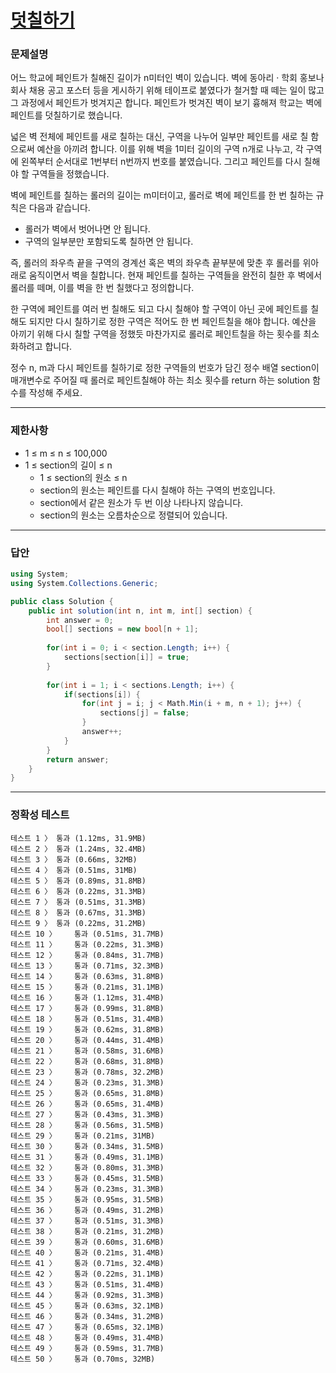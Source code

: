 # <a href="https://school.programmers.co.kr/learn/courses/30/lessons/161989">덧칠하기</a>

### 문제설명

어느 학교에 페인트가 칠해진 길이가 n미터인 벽이 있습니다. 벽에 동아리 · 학회 홍보나 회사 채용 공고 포스터 등을 게시하기 위해 테이프로 붙였다가 철거할 때 떼는 일이 많고 그 과정에서 페인트가 벗겨지곤 합니다. 페인트가 벗겨진 벽이 보기 흉해져 학교는 벽에 페인트를 덧칠하기로 했습니다.

넓은 벽 전체에 페인트를 새로 칠하는 대신, 구역을 나누어 일부만 페인트를 새로 칠 함으로써 예산을 아끼려 합니다. 이를 위해 벽을 1미터 길이의 구역 n개로 나누고, 각 구역에 왼쪽부터 순서대로 1번부터 n번까지 번호를 붙였습니다. 그리고 페인트를 다시 칠해야 할 구역들을 정했습니다.

벽에 페인트를 칠하는 롤러의 길이는 m미터이고, 롤러로 벽에 페인트를 한 번 칠하는 규칙은 다음과 같습니다.

 - 롤러가 벽에서 벗어나면 안 됩니다.
 - 구역의 일부분만 포함되도록 칠하면 안 됩니다.

즉, 롤러의 좌우측 끝을 구역의 경계선 혹은 벽의 좌우측 끝부분에 맞춘 후 롤러를 위아래로 움직이면서 벽을 칠합니다. 현재 페인트를 칠하는 구역들을 완전히 칠한 후 벽에서 롤러를 떼며, 이를 벽을 한 번 칠했다고 정의합니다.

한 구역에 페인트를 여러 번 칠해도 되고 다시 칠해야 할 구역이 아닌 곳에 페인트를 칠해도 되지만 다시 칠하기로 정한 구역은 적어도 한 번 페인트칠을 해야 합니다. 예산을 아끼기 위해 다시 칠할 구역을 정했듯 마찬가지로 롤러로 페인트칠을 하는 횟수를 최소화하려고 합니다.

정수 n, m과 다시 페인트를 칠하기로 정한 구역들의 번호가 담긴 정수 배열 section이 매개변수로 주어질 때 롤러로 페인트칠해야 하는 최소 횟수를 return 하는 solution 함수를 작성해 주세요.

***

### 제한사항

 - 1 ≤ m ≤ n ≤ 100,000
 - 1 ≤ section의 길이 ≤ n
   - 1 ≤ section의 원소 ≤ n
   - section의 원소는 페인트를 다시 칠해야 하는 구역의 번호입니다.
   - section에서 같은 원소가 두 번 이상 나타나지 않습니다.
   - section의 원소는 오름차순으로 정렬되어 있습니다.

***

### 답안
``` csharp
using System;
using System.Collections.Generic;

public class Solution {
    public int solution(int n, int m, int[] section) {
        int answer = 0;
        bool[] sections = new bool[n + 1];
        
        for(int i = 0; i < section.Length; i++) {
            sections[section[i]] = true;
        }
        
        for(int i = 1; i < sections.Length; i++) {
            if(sections[i]) {
                for(int j = i; j < Math.Min(i + m, n + 1); j++) {
                    sections[j] = false;
                }
                answer++;
            }
        }
        return answer;
    }
}
```

***

### 정확성 테스트
```
테스트 1 〉	통과 (1.12ms, 31.9MB)
테스트 2 〉	통과 (1.24ms, 32.4MB)
테스트 3 〉	통과 (0.66ms, 32MB)
테스트 4 〉	통과 (0.51ms, 31MB)
테스트 5 〉	통과 (0.89ms, 31.8MB)
테스트 6 〉	통과 (0.22ms, 31.3MB)
테스트 7 〉	통과 (0.51ms, 31.3MB)
테스트 8 〉	통과 (0.67ms, 31.3MB)
테스트 9 〉	통과 (0.22ms, 31.2MB)
테스트 10 〉	통과 (0.51ms, 31.7MB)
테스트 11 〉	통과 (0.22ms, 31.3MB)
테스트 12 〉	통과 (0.84ms, 31.7MB)
테스트 13 〉	통과 (0.71ms, 32.3MB)
테스트 14 〉	통과 (0.63ms, 31.8MB)
테스트 15 〉	통과 (0.21ms, 31.1MB)
테스트 16 〉	통과 (1.12ms, 31.4MB)
테스트 17 〉	통과 (0.99ms, 31.8MB)
테스트 18 〉	통과 (0.51ms, 31.4MB)
테스트 19 〉	통과 (0.62ms, 31.8MB)
테스트 20 〉	통과 (0.44ms, 31.4MB)
테스트 21 〉	통과 (0.58ms, 31.6MB)
테스트 22 〉	통과 (0.68ms, 31.8MB)
테스트 23 〉	통과 (0.78ms, 32.2MB)
테스트 24 〉	통과 (0.23ms, 31.3MB)
테스트 25 〉	통과 (0.65ms, 31.8MB)
테스트 26 〉	통과 (0.65ms, 31.4MB)
테스트 27 〉	통과 (0.43ms, 31.3MB)
테스트 28 〉	통과 (0.56ms, 31.5MB)
테스트 29 〉	통과 (0.21ms, 31MB)
테스트 30 〉	통과 (0.34ms, 31.5MB)
테스트 31 〉	통과 (0.49ms, 31.1MB)
테스트 32 〉	통과 (0.80ms, 31.3MB)
테스트 33 〉	통과 (0.45ms, 31.5MB)
테스트 34 〉	통과 (0.23ms, 31.3MB)
테스트 35 〉	통과 (0.95ms, 31.5MB)
테스트 36 〉	통과 (0.49ms, 31.2MB)
테스트 37 〉	통과 (0.51ms, 31.3MB)
테스트 38 〉	통과 (0.21ms, 31.2MB)
테스트 39 〉	통과 (0.60ms, 31.6MB)
테스트 40 〉	통과 (0.21ms, 31.4MB)
테스트 41 〉	통과 (0.71ms, 32.4MB)
테스트 42 〉	통과 (0.22ms, 31.1MB)
테스트 43 〉	통과 (0.51ms, 31.4MB)
테스트 44 〉	통과 (0.92ms, 31.3MB)
테스트 45 〉	통과 (0.63ms, 32.1MB)
테스트 46 〉	통과 (0.34ms, 31.2MB)
테스트 47 〉	통과 (0.65ms, 32.1MB)
테스트 48 〉	통과 (0.49ms, 31.4MB)
테스트 49 〉	통과 (0.59ms, 31.7MB)
테스트 50 〉	통과 (0.70ms, 32MB)
```